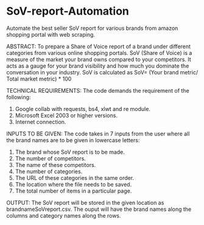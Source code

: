 # SoV-report-Automation
Automate the best seller SoV report for various brands from amazon shopping portal with web scraping.

ABSTRACT: 
To prepare a Share of Voice report of a brand under different categories from various online shopping portals. SoV (Share of Voice) is a measure of the market your brand owns compared to your competitors. It acts as a gauge for your brand visibility and how much you dominate the conversation in your industry. SoV is calculated as 
SoV= (Your brand metric/ Total market metric) * 100

TECHNICAL REQUIREMENTS: 
The code demands the requirement of the following:
1.	Google collab with requests, bs4, xlwt and re module.
2.	Microsoft Excel 2003 or higher versions.
3.	Internet connection.

INPUTS TO BE GIVEN: 
The code takes in 7 inputs from the user where all the brand names are to be given in lowercase letters:
1.	The brand whose SoV report is to be made.
2.	The number of competitors.
3.	The name of these competitors.
4.	The number of categories.
5.	The URL of these categories in the same order.
6.	The location where the file needs to be saved.
7.	The total number of items in a particular page.

OUTPUT: 
The SoV report will be stored in the given location as brandnameSoVreport.csv. The ouput will have the brand names along the columns and category names along the rows.

